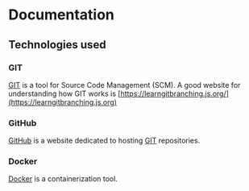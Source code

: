 # Documentation

## Technologies used

### GIT
[GIT](https://git-scm.com/) is a tool for Source Code Management (SCM). A good website for understanding how GIT works is [https://learngitbranching.js.org/](https://learngitbranching.js.org)

### GitHub
[GitHub](https://github.com/) is a website dedicated to hosting [GIT](#git) repositories. 

### Docker
[Docker](https://www.docker.com/) is a containerization tool. 
